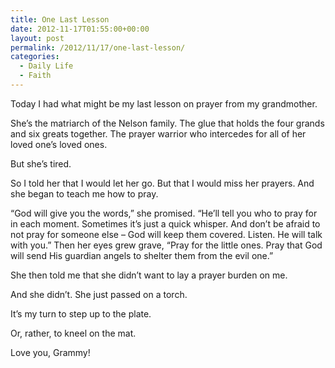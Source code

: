 ```yaml
---
title: One Last Lesson
date: 2012-11-17T01:55:00+00:00
layout: post
permalink: /2012/11/17/one-last-lesson/
categories:
  - Daily Life
  - Faith
---
```

Today I had what might be my last lesson on prayer from my grandmother.
  
She&#8217;s the matriarch of the Nelson family. The glue that holds the four grands and six greats together. The prayer warrior who intercedes for all of her loved one&#8217;s loved ones.

But she&#8217;s tired.
  
So I told her that I would let her go. But that I would miss her prayers. And she began to teach me how to pray.

&#8220;God will give you the words,&#8221; she promised. &#8220;He&#8217;ll tell you who to pray for in each moment. Sometimes it&#8217;s just a quick whisper. And don&#8217;t be afraid to not pray for someone else &#8211; God will keep them covered. Listen. He will talk with you.&#8221; Then her eyes grew grave, &#8220;Pray for the little ones. Pray that God will send His guardian angels to shelter them from the evil one.&#8221;

She then told me that she didn&#8217;t want to lay a prayer burden on me.
  
And she didn&#8217;t. She just passed on a torch.
  
It&#8217;s my turn to step up to the plate.
  
Or, rather, to kneel on the mat.

Love you, Grammy!